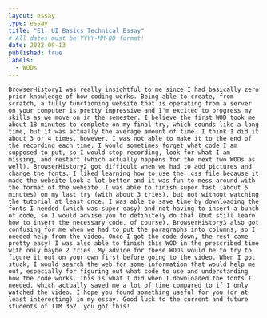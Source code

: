 ```yaml
---
layout: essay
type: essay
title: "E1: UI Basics Technical Essay"
# All dates must be YYYY-MM-DD format!
date: 2022-09-13
published: true
labels:
  - WODs
---
```


    BrowserHistory1 was really insightful to me since I had basically zero prior knowledge of how coding works. Being able to create, from scratch, a fully functioning website that is operating from a server on your computer is pretty impressive and I'm excited to progress my skills as we move on in the semester. I believe the first WOD took me about 18 minutes to complete on my final try, which sounds like a long time, but it was actually the average amount of time. I think I did it about 3 or 4 times, however, I was not able to make it to the end of the recording each time. I would sometimes forget what code I am supposed to put, so I would stop recording, look for what I am missing, and restart (which actually happens for the next two WODs as well). BrowserHistory2 got difficult when we had to add pictures and change the fonts. I liked learning how to use the .css file because it made the website look a lot better and it was fun to mess around with the format of the website. I was able to finish super fast (about 5 minutes) on my last try (with about 3 tries), but not without watching the tutorial at least once. I was able to save time by downloading the fonts I needed (which was super easy) and not having to insert a bunch of code, so I would advise you to definitely do that (but still learn how to insert the necessary code, of course). BrowserHistory3 also got confusing for me when we had to put the paragraphs into columns, so I needed help from the video. Once I got the code down, the rest came pretty easy! I was also able to finish this WOD in the prescribed time with only maybe 2 tries. My advice for these WODs would be to try to figure it out on your own first before going to the video. When I got stuck, I would search the web for some information that would help me out, especially for figuring out what code to use and understanding how the code works. This is what I did when I downloaded the fonts I needed, which actually saved me a lot of time compared to if I only watched the video. I hope you found something useful for you (or at least interesting) in my essay. Good luck to the current and future students of ITM 352, you got this!
